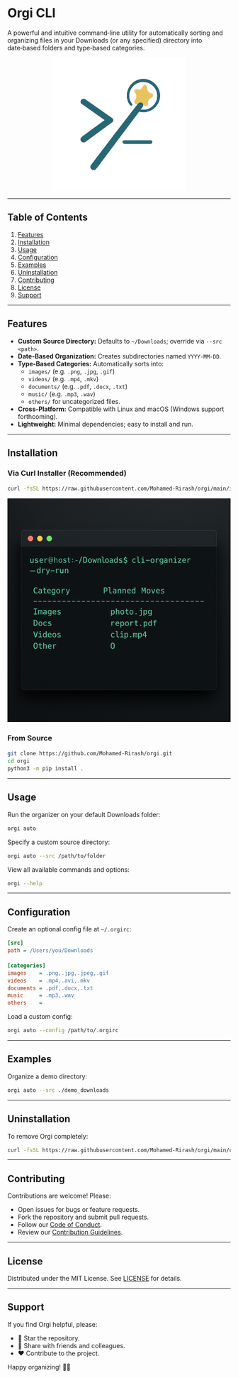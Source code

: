 # Orgi CLI



A powerful and intuitive command‑line utility for automatically sorting and organizing files in your Downloads (or any specified) directory into date‑based folders and type‑based categories.

<p align="center">
  <img src="./logo.png" alt="Orgi Logo" width="300"/>
</p>

---

## Table of Contents

1. [Features](#features)
2. [Installation](#installation)
3. [Usage](#usage)
4. [Configuration](#configuration)
5. [Examples](#examples)
6. [Uninstallation](#uninstallation)
7. [Contributing](#contributing)
8. [License](#license)
9. [Support](#support)

---

## Features

- **Custom Source Directory:** Defaults to `~/Downloads`; override via `--src <path>`.
- **Date‑Based Organization:** Creates subdirectories named `YYYY-MM-DD`.
- **Type‑Based Categories:** Automatically sorts into:
  - `images/` (e.g. `.png`, `.jpg`, `.gif`)
  - `videos/` (e.g. `.mp4`, `.mkv`)
  - `documents/` (e.g. `.pdf`, `.docx`, `.txt`)
  - `music/` (e.g. `.mp3`, `.wav`)
  - `others/` for uncategorized files.
- **Cross‑Platform:** Compatible with Linux and macOS (Windows support forthcoming).
- **Lightweight:** Minimal dependencies; easy to install and run.

---

## Installation

### Via Curl Installer (Recommended)

```bash
curl -fsSL https://raw.githubusercontent.com/Mohamed-Rirash/orgi/main/install.sh | bash
```

![demo](./demo.png)

### From Source

```bash
git clone https://github.com/Mohamed-Rirash/orgi.git
cd orgi
python3 -m pip install .
```

---

## Usage

Run the organizer on your default Downloads folder:

```bash
orgi auto
```

Specify a custom source directory:

```bash
orgi auto --src /path/to/folder
```

View all available commands and options:

```bash
orgi --help
```

---

## Configuration

Create an optional config file at `~/.orgirc`:

```ini
[src]
path = /Users/you/Downloads

[categories]
images    = .png,.jpg,.jpeg,.gif
videos    = .mp4,.avi,.mkv
documents = .pdf,.docx,.txt
music     = .mp3,.wav
others    =
```

Load a custom config:

```bash
orgi auto --config /path/to/.orgirc
```

---

## Examples

Organize a demo directory:

```bash
orgi auto --src ./demo_downloads
```

---

## Uninstallation

To remove Orgi completely:

```bash
curl -fsSL https://raw.githubusercontent.com/Mohamed-Rirash/orgi/main/uninstall.sh | bash
```

---

## Contributing

Contributions are welcome! Please:

- Open issues for bugs or feature requests.
- Fork the repository and submit pull requests.
- Follow our [Code of Conduct](CODE_OF_CONDUCT.md).
- Review our [Contribution Guidelines](CONTRIBUTING.md).

---

## License

Distributed under the MIT License. See [LICENSE](LICENSE) for details.

---

## Support

If you find Orgi helpful, please:

- 🌟 Star the repository.
- 🔄 Share with friends and colleagues.
- ❤️ Contribute to the project.

Happy organizing! 📁✨
